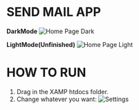 # SEND MAIL APP

**DarkMode**
![Home Page Dark](https://i.ibb.co/dm4g7HF/Home.png)

**LightMode(Unfinished)**
![Home Page Light](https://i.ibb.co/zbjWX0N/Home-Light.png)

# HOW TO RUN

1. Drag in the XAMP htdocs folder.
2. Change whatever you want:
  ![Settings](https://i.ibb.co/7KNxYmT/Settings.png)
